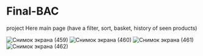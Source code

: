 # Final-BAC
project
Here main page  (have a filter, sort, basket, history of seen products)

![Снимок экрана (459)](https://github.com/BEkasss11/Final-BAC/assets/95402990/1699bdf2-7e36-44cd-bdb6-66f894fb0282)
![Снимок экрана (460)](https://github.com/BEkasss11/Final-BAC/assets/95402990/7e0a4096-55cd-4021-838e-8f14e164911d)
![Снимок экрана (461)](https://github.com/BEkasss11/Final-BAC/assets/95402990/4c971e94-9cd4-4f99-9bd4-881f5f9cc83c)
![Снимок экрана (462)](https://github.com/BEkasss11/Final-BAC/assets/95402990/9032eadd-f970-4cc8-8fc7-67651f963504)
